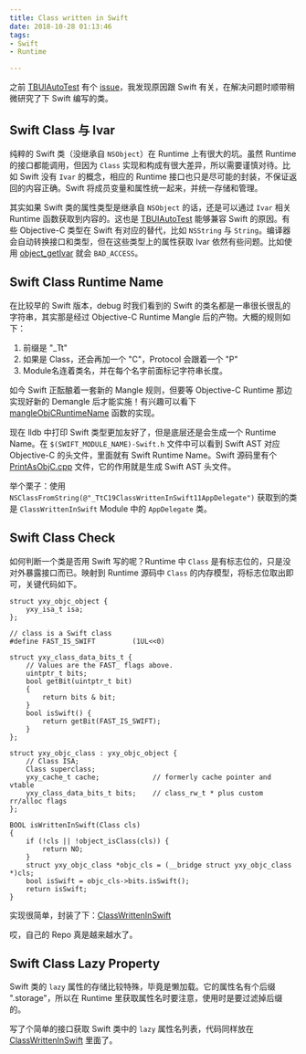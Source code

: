 ```yaml
---
title: Class written in Swift
date: 2018-10-28 01:13:46
tags:
- Swift
- Runtime

---
```


之前 [TBUIAutoTest](https://github.com/yulingtianxia/TBUIAutoTest) 有个 [issue](https://github.com/yulingtianxia/TBUIAutoTest/issues/7)，我发现原因跟 Swift 有关，在解决问题时顺带稍微研究了下 Swift 编写的类。

<!--more-->

## Swift Class 与 Ivar

纯粹的 Swift 类（没继承自 `NSObject`）在 Runtime 上有很大的坑。虽然 Runtime 的接口都能调用，但因为 `Class` 实现和构成有很大差异，所以需要谨慎对待。比如 Swift 没有 `Ivar` 的概念，相应的 Runtime 接口也只是尽可能的封装，不保证返回的内容正确。Swift 将成员变量和属性统一起来，并统一存储和管理。

其实如果 Swift 类的属性类型是继承自 `NSObject` 的话，还是可以通过 `Ivar` 相关 Runtime 函数获取到内容的。这也是 [TBUIAutoTest](https://github.com/yulingtianxia/TBUIAutoTest) 能够兼容 Swift 的原因。有些 Objective-C 类型在 Swift 有对应的替代，比如 `NSString` 与 `String`。编译器会自动转换接口和类型，但在这些类型上的属性获取 Ivar 依然有些问题。比如使用 [object_getIvar](https://github.com/opensource-apple/objc4/blob/881b875d7aada4cbfc154e022e1297c9526de747/runtime/objc-class.mm#L360) 就会 `BAD_ACCESS`。

## Swift Class Runtime Name

在比较早的 Swift 版本，debug 时我们看到的 Swift 的类名都是一串很长很乱的字符串，其实那是经过 Objective-C Runtime Mangle 后的产物。大概的规则如下：

1. 前缀是 "_Tt"
2. 如果是 Class，还会再加一个 "C"，Protocol 会跟着一个 "P"
3. Module名连着类名，并在每个名字前面标记字符串长度。

如今 Swift 正酝酿着一套新的 Mangle 规则，但要等 Objective-C Runtime 那边实现好新的 Demangle 后才能实施！有兴趣可以看下 [mangleObjCRuntimeName](https://github.com/apple/swift/blob/1982d024a93b3246edecf6bf42530a835ffc479f/lib/AST/ASTMangler.cpp#L419) 函数的实现。

现在 lldb 中打印 Swift 类型更加友好了，但是底层还是会生成一个 Runtime Name。在 `$(SWIFT_MODULE_NAME)-Swift.h` 文件中可以看到 Swift AST 对应 Objective-C 的头文件，里面就有 Swift Runtime Name。Swift 源码里有个 [PrintAsObjC.cpp](https://github.com/apple/swift/blob/master/lib/PrintAsObjC/PrintAsObjC.cpp) 文件，它的作用就是生成 Swift AST 头文件。

举个栗子：使用 `NSClassFromString(@"_TtC19ClassWrittenInSwift11AppDelegate")` 获取到的类是 `ClassWrittenInSwift` Module 中的 `AppDelegate` 类。

## Swift Class Check

如何判断一个类是否用 Swift 写的呢？Runtime 中 `Class` 是有标志位的，只是没对外暴露接口而已。映射到 Runtime 源码中 `Class` 的内存模型，将标志位取出即可，关键代码如下。

```
struct yxy_objc_object {
    yxy_isa_t isa;
};

// class is a Swift class
#define FAST_IS_SWIFT         (1UL<<0)

struct yxy_class_data_bits_t {
    // Values are the FAST_ flags above.
    uintptr_t bits;
    bool getBit(uintptr_t bit)
    {
        return bits & bit;
    }
    bool isSwift() {
        return getBit(FAST_IS_SWIFT);
    }
};

struct yxy_objc_class : yxy_objc_object {
    // Class ISA;
    Class superclass;
    yxy_cache_t cache;             // formerly cache pointer and vtable
    yxy_class_data_bits_t bits;    // class_rw_t * plus custom rr/alloc flags
};

BOOL isWrittenInSwift(Class cls)
{
    if (!cls || !object_isClass(cls)) {
        return NO;
    }
    struct yxy_objc_class *objc_cls = (__bridge struct yxy_objc_class *)cls;
    bool isSwift = objc_cls->bits.isSwift();
    return isSwift;
}
```

实现很简单，封装了下：[ClassWrittenInSwift](https://github.com/yulingtianxia/ClassWrittenInSwift/blob/master/ClassWrittenInSwiftKit/Source/ClassWrittenInSwift.mm)

哎，自己的 Repo 真是越来越水了。

## Swift Class Lazy Property

Swift 类的 `lazy` 属性的存储比较特殊，毕竟是懒加载。它的属性名有个后缀 ".storage"，所以在 Runtime 里获取属性名时要注意，使用时是要过滤掉后缀的。

写了个简单的接口获取 Swift 类中的 `lazy` 属性名列表，代码同样放在 [ClassWrittenInSwift](https://github.com/yulingtianxia/ClassWrittenInSwift/blob/master/ClassWrittenInSwiftKit/Source/ClassWrittenInSwift.mm) 里面了。



